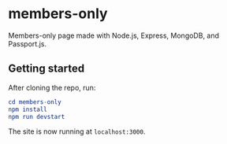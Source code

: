 # members-only
Members-only page made with Node.js, Express, MongoDB, and Passport.js.

## Getting started

After cloning the repo, run:

```elm
cd members-only
npm install
npm run devstart
```

The site is now running at `localhost:3000`.
